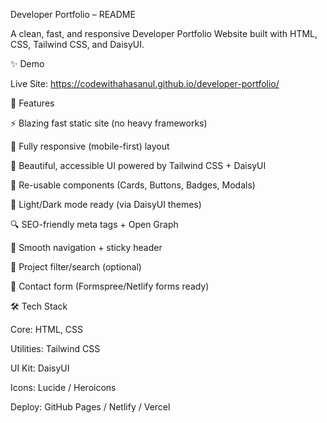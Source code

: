 Developer Portfolio – README

A clean, fast, and responsive Developer Portfolio Website built with HTML, CSS, Tailwind CSS, and DaisyUI.

✨ Demo

Live Site:  https://codewithahasanul.github.io/developer-portfolio/


🚀 Features

⚡️ Blazing fast static site (no heavy frameworks)

📱 Fully responsive (mobile-first) layout

🎨 Beautiful, accessible UI powered by Tailwind CSS + DaisyUI

🧱 Re-usable components (Cards, Buttons, Badges, Modals)

🌙 Light/Dark mode ready (via DaisyUI themes)

🔍 SEO-friendly meta tags + Open Graph

🧭 Smooth navigation + sticky header

🧩 Project filter/search (optional)

📨 Contact form (Formspree/Netlify forms ready)

🛠️ Tech Stack

Core: HTML, CSS

Utilities: Tailwind CSS

UI Kit: DaisyUI

Icons: Lucide / Heroicons

Deploy: GitHub Pages / Netlify / Vercel

